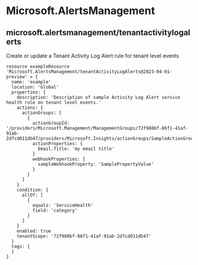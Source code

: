 # Microsoft.AlertsManagement

## microsoft.alertsmanagement/tenantactivitylogalerts

Create or update a Tenant Activity Log Alert rule for tenant level events
```bicep
resource exampleResource 'Microsoft.AlertsManagement/tenantActivityLogAlerts@2023-04-01-preview' = {
  name: 'example'
  location: 'Global'
  properties: {
    description: 'Description of sample Activity Log Alert service health rule on tenant level events.'
    actions: {
      actionGroups: [
        {
          actionGroupId: '/providers/Microsoft.Management/ManagementGroups/72f988bf-86f1-41af-91ab-2d7cd011db47/providers/Microsoft.Insights/actionGroups/SampleActionGroup'
          actionProperties: {
            Email.Title: 'my email title'
          }
          webhookProperties: {
            sampleWebhookProperty: 'SamplePropertyValue'
          }
        }
      ]
    }
    condition: {
      allOf: [
        {
          equals: 'ServiceHealth'
          field: 'category'
        }
      ]
    }
    enabled: true
    tenantScope: '72f988bf-86f1-41af-91ab-2d7cd011db47'
  }
  tags: {
  }
}
```
